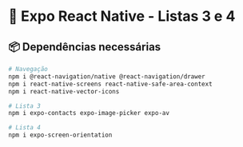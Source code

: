 # 📱 Expo React Native - Listas 3 e 4

## 📦 Dependências necessárias

```bash
# Navegação
npm i @react-navigation/native @react-navigation/drawer
npm i react-native-screens react-native-safe-area-context
npm i react-native-vector-icons

# Lista 3
npm i expo-contacts expo-image-picker expo-av

# Lista 4
npm i expo-screen-orientation
```
